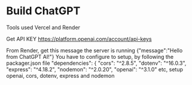 # Build ChatGPT
Tools used Vercel and Render

Get API KEY https://platform.openai.com/account/api-keys

From Render, get this message the server is running
{"message":"Hello from ChatGPT AI!"}
You have to configure to setup, by following the packager.json file
"dependencies": {
    "cors": "^2.8.5",
    "dotenv": "^16.0.3",
    "express": "^4.18.2",
    "nodemon": "^2.0.20",
    "openai": "^3.1.0"
etc, setup openai, cors, dotenv, express and nodemon
